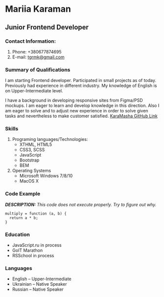 # Mariia Karaman
## Junior Frontend Developer
### Contact Information:
1. Phone: +380677874695
2. E-mail: tgrmk@gmail.com

### Summary of Qualifications
I am starting Frontend developer.
Participated in small projects as of today. Previously had experience in different industry. My knowledge of English is on Upper-Intermediate level.

I have a background in developing responsive sites from Figma/PSD mockups.
I am eager to learn and develop knowledge in this direction. Also I am eager to solve and to adjust new experience in order to solve given tasks and nevertheless to make customer satisfied.
[KaraMasha GitHub Link](https://github.com/KaraMasha)

### Skills
1. Programing languages/Technologies:
    * XTHML, HTML5
    * CSS3, SCSS
    * JavaScript
    * Bootstrap
    * BEM
2. Operating Systems
    * Microsoft Windows 7/8/10
    * MacOS X
### Code Example
***DESCRIPTION:***
*This code does not execute properly. Try to figure out why.*
```
multiply = function (a, b) {
  return a * b;
}
```
### Education
+ JavaScript.ru in process
+ GoIT Marathon
+ RSSchool in process
### Languages
- English – Upper-Intermediate
- Ukrainian – Native Speaker
- Russian – Native Speaker
